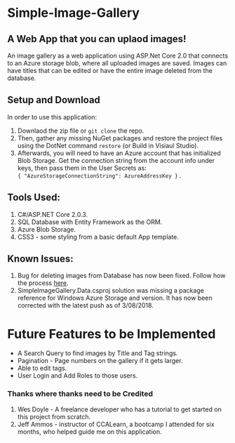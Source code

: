 # Simple-Image-Gallery
## A Web App that you can uplaod images!
An image gallery as a web application using ASP.Net Core 2.0 that connects to an Azure storage blob, where all uploaded images are saved. Images can have titles that can be edited or have the entire image deleted from the database.

## Setup and Download

In order to use this application:
1. Downlaod the zip file or `git clone` the repo.
2. Then, gather any missing NuGet packages and restore the project files using the DotNet command `restore` (or Build in Visiaul Studio). 
3. Afterwards, you will need to have an Azure account that has initialized Blob Storage. Get the connection string from the account info under keys, then pass them in the User Secrets as:      
`{ "AzureStorageConnectionString": AzureAddressKey }` .

## Tools Used:

1. C#/ASP.NET Core 2.0.3.
2. SQL Database with Entity Framework as the ORM.
3. Azure Blob Storage.
4. CSS3 - some styling from a basic default App template.

## Known Issues:

1. Bug for deleting images from Database has now been fixed. Follow how the process [here](https://github.com/johnmcraig/Simple-Image-Gallery/issues/1).
2. SimpleImageGallery.Data.csproj solution was missing a package reference for Windows Azure Storage and version. It has now been corrected with the latest push as of 3/08/2018.

# Future Features to be Implemented

- A Search Query to find images by Title and Tag strings.
- Pagination - Page numbers on the gallery if it gets larger.
- Able to edit tags.
- User Login and Add Roles to those users.

### Thanks where thanks need to be Credited

1. Wes Doyle - A freelance developer who has a tutorial to get started on this project from scratch.
2. Jeff Ammos - instructor of CCALearn, a bootcamp I attended for six months, who helped guide me on this application.

